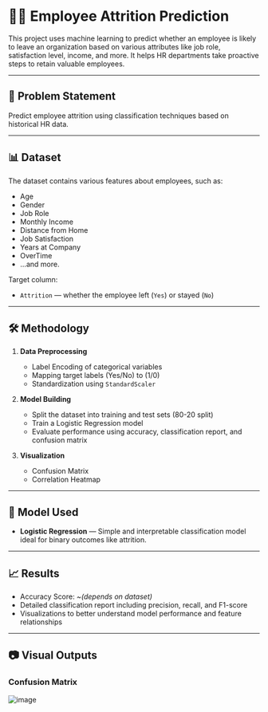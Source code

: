 # 👩‍💼 Employee Attrition Prediction

This project uses machine learning to predict whether an employee is likely to leave an organization based on various attributes like job role, satisfaction level, income, and more. It helps HR departments take proactive steps to retain valuable employees.

---

## 📌 Problem Statement

Predict employee attrition using classification techniques based on historical HR data.

---

## 📊 Dataset

The dataset contains various features about employees, such as:

- Age
- Gender
- Job Role
- Monthly Income
- Distance from Home
- Job Satisfaction
- Years at Company
- OverTime
- ...and more.

Target column:
- `Attrition` — whether the employee left (`Yes`) or stayed (`No`)

---

## 🛠️ Methodology

1. **Data Preprocessing**
   - Label Encoding of categorical variables
   - Mapping target labels (Yes/No) to (1/0)
   - Standardization using `StandardScaler`

2. **Model Building**
   - Split the dataset into training and test sets (80-20 split)
   - Train a Logistic Regression model
   - Evaluate performance using accuracy, classification report, and confusion matrix

3. **Visualization**
   - Confusion Matrix
   - Correlation Heatmap

---

## 🧠 Model Used

- **Logistic Regression** — Simple and interpretable classification model ideal for binary outcomes like attrition.

---

## 📈 Results

- Accuracy Score: _~(depends on dataset)_
- Detailed classification report including precision, recall, and F1-score
- Visualizations to better understand model performance and feature relationships

---

## 📷 Visual Outputs

### Confusion Matrix  
![image](https://github.com/user-attachments/assets/def52a68-ac47-450c-a93a-fbb48cc035f0)

